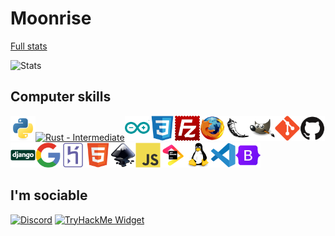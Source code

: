 # Moonrise
[Full stats](https://github.com/PetitPotiron/PetitPotiron/blob/main/stats.md)

![Stats](https://github-readme-stats.vercel.app/api?username=PetitPotiron&show_icons=true&theme=midnight-purple)

## Computer skills
<a href="https://python.org"><img src="https://raw.githubusercontent.com/devicons/devicon/master/icons/python/python-original.svg" width="40px" height="40px" alt="Python - Intermediate"></a><a href="https://rust-lang.org"><img src="https://rust-lang.org/logos/rust-logo-blk.svg" width="40px" height="40px" alt="Rust - Intermediate"></a><a href="https://arduino.cc"><img src="https://raw.githubusercontent.com/devicons/devicon/master/icons/arduino/arduino-original.svg" width="40px" height="40px" alt="Arduino - Beginner"></a><a href="https://w3.org/Style/CSS"><img src="https://raw.githubusercontent.com/devicons/devicon/master/icons/css3/css3-original.svg" width="40px" height="40px" alt="CSS 3 - Intermediate"></a><a href="https://filezilla-project.org/"><img src="https://raw.githubusercontent.com/devicons/devicon/master/icons/filezilla/filezilla-plain.svg" width="40px" height="40px" alt="FileZilla - Beginner"></a><a href="https://firefox.com"><img src="https://raw.githubusercontent.com/devicons/devicon/master/icons/firefox/firefox-original.svg" width="40px" height="40px" alt="Firefox - Expert"></a><a href="https://flask.palletsprojects.com"><img src="https://raw.githubusercontent.com/devicons/devicon/master/icons/flask/flask-original.svg" width="40px" height="40px" alt="Flask - Intermediate"></a><a href="https://gimp.org"><img src="https://raw.githubusercontent.com/devicons/devicon/master/icons/gimp/gimp-original.svg" width="40px" height="40px" alt="Gimp - Intermediate"></a><a href="https://git-scm.com"><img src="https://raw.githubusercontent.com/devicons/devicon/master/icons/git/git-original.svg" width="40px" height="40px" alt="Git - Beginner"></a><a href="https://github.com"><img src="https://raw.githubusercontent.com/devicons/devicon/master/icons/github/github-original.svg" width="40px" height="40px" alt="Github - Intermediate"></a><a href="https://djangoproject.com"><img src="https://raw.githubusercontent.com/devicons/devicon/master/icons/django/django-original.svg" width="40px" height="40px" alt="Django - Beginner"></a><a href="https://google.com"><img src="https://raw.githubusercontent.com/devicons/devicon/master/icons/google/google-original.svg" width="40px" height="40px" alt="Google - Expert"></a><a href="https://heroku.com"><img src="https://raw.githubusercontent.com/devicons/devicon/master/icons/heroku/heroku-original.svg" width="40px" height="40px" alt="Heroku - Intermediate"></a><a href="https://w3.org/html"><img src="https://raw.githubusercontent.com/devicons/devicon/master/icons/html5/html5-original.svg" width="40px" height="40px" alt="HTML 5 - Expert"></a><a href="https://inkscape.org"><img src="https://raw.githubusercontent.com/devicons/devicon/master/icons/inkscape/inkscape-original.svg" width="40px" height="40px" alt="Inkscape - Beginner"></a><a href="https://nodejs.org"><img src="https://raw.githubusercontent.com/devicons/devicon/master/icons/javascript/javascript-original.svg" width="40px" height="40px" alt="Node.js & JavaScript - Intermediate"></a><a href="https://jetbrains.com"><img src="https://raw.githubusercontent.com/devicons/devicon/master/icons/jetbrains/jetbrains-original.svg" width="40px" height="40px" alt="JetBrains - Expert"></a><a href="https://gnu.org/"><img src="https://raw.githubusercontent.com/devicons/devicon/master/icons/linux/linux-original.svg" width="40px" height="40px" alt="GNU Linux - Beginner"></a><a href="https://code.visualstudio.com/"><img src="https://raw.githubusercontent.com/devicons/devicon/master/icons/vscode/vscode-original.svg" width="40px" height="40px" alt="Visual Studio Code - Intermediate"></a><a href="https://getbootstrap.com"><img src="https://raw.githubusercontent.com/devicons/devicon/master/icons/bootstrap/bootstrap-original.svg" width="40px" height="40px" alt="Bootstrap - Intermediate"></a>

## I'm sociable
<a href="https://discord.com/users/715826047949471785"><img src="https://discord.com/assets/cb48d2a8d4991281d7a6a95d2f58195e.svg" alt="Discord" height="58px"></a> <a href="https://tryhackme.com/p/PetitPotiron"><img src="http://tryhackme-badges.s3.amazonaws.com/PetitPotiron.png" alt="TryHackMe Widget" height="58px"></a>
